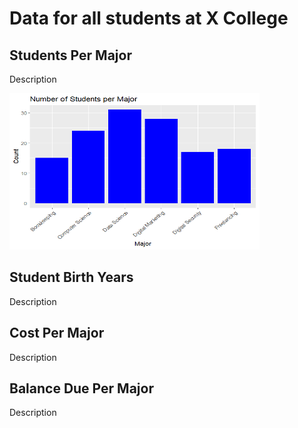 # Data for all students at X College

## Students Per Major
<p> Description </p>
<img src="studentsPerMajor.png" height = 250, width = 400>

## Student Birth Years

<p> Description </p>

## Cost Per Major

<p> Description </p>

## Balance Due Per Major

<p> Description </p>

